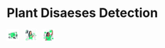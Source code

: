 # Plant Disaeses Detection
<img src="assets/images/s10.png" height="28px"/>&nbsp;&nbsp;
<img src="assets/images/s12.png" height="28px" />&nbsp;&nbsp;
<img src="assets/images/s13.png" height="28px"/>
